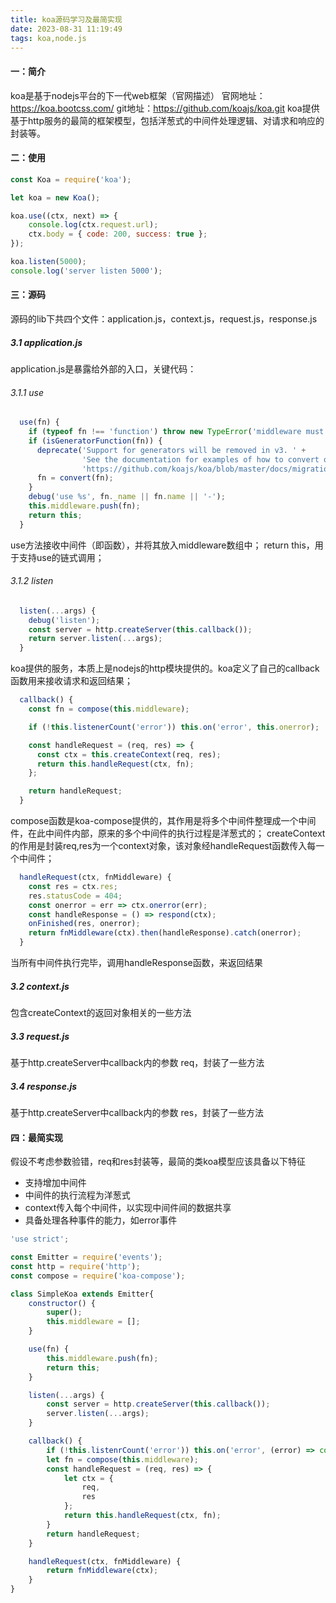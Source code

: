 ```yaml
---
title: koa源码学习及最简实现
date: 2023-08-31 11:19:49
tags: koa,node.js
---
```


#### 一：简介
koa是基于nodejs平台的下一代web框架（官网描述）
官网地址：https://koa.bootcss.com/
git地址：https://github.com/koajs/koa.git
koa提供基于http服务的最简的框架模型，包括洋葱式的中间件处理逻辑、对请求和响应的封装等。
#### 二：使用
```javascript
const Koa = require('koa');

let koa = new Koa();

koa.use((ctx, next) => {
    console.log(ctx.request.url);
    ctx.body = { code: 200, success: true };
});

koa.listen(5000);
console.log('server listen 5000');
```
#### 三：源码
源码的lib下共四个文件：application.js，context.js，request.js，response.js
##### 3.1 application.js
application.js是暴露给外部的入口，关键代码：
###### 3.1.1 use
```javascript
  use(fn) {
    if (typeof fn !== 'function') throw new TypeError('middleware must be a function!');
    if (isGeneratorFunction(fn)) {
      deprecate('Support for generators will be removed in v3. ' +
                'See the documentation for examples of how to convert old middleware ' +
                'https://github.com/koajs/koa/blob/master/docs/migration.md');
      fn = convert(fn);
    }
    debug('use %s', fn._name || fn.name || '-');
    this.middleware.push(fn);
    return this;
  }
```
use方法接收中间件（即函数），并将其放入middleware数组中；
return this，用于支持use的链式调用；
###### 3.1.2 listen

```javascript
  listen(...args) {
    debug('listen');
    const server = http.createServer(this.callback());
    return server.listen(...args);
  }
```
koa提供的服务，本质上是nodejs的http模块提供的。koa定义了自己的callback函数用来接收请求和返回结果；
```javascript
  callback() {
    const fn = compose(this.middleware);

    if (!this.listenerCount('error')) this.on('error', this.onerror);

    const handleRequest = (req, res) => {
      const ctx = this.createContext(req, res);
      return this.handleRequest(ctx, fn);
    };

    return handleRequest;
  }
```
compose函数是koa-compose提供的，其作用是将多个中间件整理成一个中间件，在此中间件内部，原来的多个中间件的执行过程是洋葱式的；
createContext的作用是封装req,res为一个context对象，该对象经handleRequest函数传入每一个中间件；
```javascript
  handleRequest(ctx, fnMiddleware) {
    const res = ctx.res;
    res.statusCode = 404;
    const onerror = err => ctx.onerror(err);
    const handleResponse = () => respond(ctx);
    onFinished(res, onerror); 
    return fnMiddleware(ctx).then(handleResponse).catch(onerror);
  }   
```
当所有中间件执行完毕，调用handleResponse函数，来返回结果

##### 3.2 context.js
包含createContext的返回对象相关的一些方法
##### 3.3 request.js
基于http.createServer中callback内的参数 req，封装了一些方法
##### 3.4 response.js
基于http.createServer中callback内的参数 res，封装了一些方法

#### 四：最简实现
假设不考虑参数验错，req和res封装等，最简的类koa模型应该具备以下特征
* 支持增加中间件
* 中间件的执行流程为洋葱式
* context传入每个中间件，以实现中间件间的数据共享
* 具备处理各种事件的能力，如error事件

```javascript
'use strict';

const Emitter = require('events');
const http = require('http');
const compose = require('koa-compose');

class SimpleKoa extends Emitter{
    constructor() {
        super();
        this.middleware = [];
    }

    use(fn) {
        this.middleware.push(fn);
        return this;
    }

    listen(...args) {
        const server = http.createServer(this.callback());
        server.listen(...args);
    }

    callback() {
        if (!this.listenrCount('error')) this.on('error', (error) => console.error(error));
        let fn = compose(this.middleware);
        const handleRequest = (req, res) => {
            let ctx = {
                req,
                res
            };
            return this.handleRequest(ctx, fn);
        }
        return handleRequest;
    }

    handleRequest(ctx, fnMiddleware) {
        return fnMiddleware(ctx);
    }
}
```
